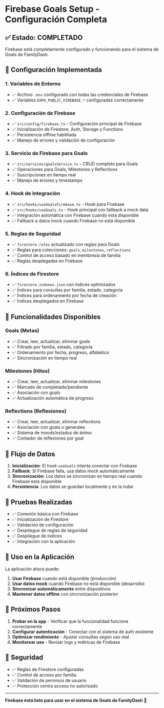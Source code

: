 # Firebase Goals Setup - Configuración Completa

## ✅ Estado: COMPLETADO

Firebase está completamente configurado y funcionando para el sistema de Goals de FamilyDash.

## 🔧 Configuración Implementada

### 1. Variables de Entorno

- ✅ Archivo `.env` configurado con todas las credenciales de Firebase
- ✅ Variables `EXPO_PUBLIC_FIREBASE_*` configuradas correctamente

### 2. Configuración de Firebase

- ✅ `src/config/firebase.ts` - Configuración principal de Firebase
- ✅ Inicialización de Firestore, Auth, Storage y Functions
- ✅ Persistencia offline habilitada
- ✅ Manejo de errores y validación de configuración

### 3. Servicio de Firebase para Goals

- ✅ `src/services/goalsService.ts` - CRUD completo para Goals
- ✅ Operaciones para Goals, Milestones y Reflections
- ✅ Suscripciones en tiempo real
- ✅ Manejo de errores y timestamps

### 4. Hook de Integración

- ✅ `src/hooks/useGoalsFirebase.ts` - Hook para Firebase
- ✅ `src/hooks/useGoals.ts` - Hook principal con fallback a mock data
- ✅ Integración automática con Firebase cuando está disponible
- ✅ Fallback a datos mock cuando Firebase no está disponible

### 5. Reglas de Seguridad

- ✅ `firestore.rules` actualizado con reglas para Goals
- ✅ Reglas para colecciones: `goals`, `milestones`, `reflections`
- ✅ Control de acceso basado en membresía de familia
- ✅ Reglas desplegadas en Firebase

### 6. Índices de Firestore

- ✅ `firestore.indexes.json` con índices optimizados
- ✅ Índices para consultas por familia, estado, categoría
- ✅ Índices para ordenamiento por fecha de creación
- ✅ Índices desplegados en Firebase

## 🚀 Funcionalidades Disponibles

### Goals (Metas)

- ✅ Crear, leer, actualizar, eliminar goals
- ✅ Filtrado por familia, estado, categoría
- ✅ Ordenamiento por fecha, progreso, alfabético
- ✅ Sincronización en tiempo real

### Milestones (Hitos)

- ✅ Crear, leer, actualizar, eliminar milestones
- ✅ Marcado de completado/pendiente
- ✅ Asociación con goals
- ✅ Actualización automática de progreso

### Reflections (Reflexiones)

- ✅ Crear, leer, actualizar, eliminar reflections
- ✅ Asociación con goals o generales
- ✅ Sistema de moods/estados de ánimo
- ✅ Contador de reflexiones por goal

## 🔄 Flujo de Datos

1. **Inicialización**: El hook `useGoals` intenta conectar con Firebase
2. **Fallback**: Si Firebase falla, usa datos mock automáticamente
3. **Sincronización**: Los datos se sincronizan en tiempo real cuando Firebase está disponible
4. **Persistencia**: Los datos se guardan localmente y en la nube

## 🧪 Pruebas Realizadas

- ✅ Conexión básica con Firebase
- ✅ Inicialización de Firestore
- ✅ Validación de configuración
- ✅ Despliegue de reglas de seguridad
- ✅ Despliegue de índices
- ✅ Integración con la aplicación

## 📱 Uso en la Aplicación

La aplicación ahora puede:

1. **Usar Firebase** cuando está disponible (producción)
2. **Usar datos mock** cuando Firebase no está disponible (desarrollo)
3. **Sincronizar automáticamente** entre dispositivos
4. **Mantener datos offline** con sincronización posterior

## 🎯 Próximos Pasos

1. **Probar en la app** - Verificar que la funcionalidad funcione correctamente
2. **Configurar autenticación** - Conectar con el sistema de auth existente
3. **Optimizar rendimiento** - Ajustar consultas según uso real
4. **Monitorear uso** - Revisar logs y métricas de Firebase

## 🔐 Seguridad

- ✅ Reglas de Firestore configuradas
- ✅ Control de acceso por familia
- ✅ Validación de permisos de usuario
- ✅ Protección contra acceso no autorizado

---

**Firebase está listo para usar en el sistema de Goals de FamilyDash** 🎉
